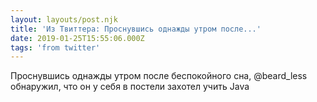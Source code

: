 ```yaml
---
layout: layouts/post.njk
title: 'Из Твиттера: Проснувшись однажды утром после...'
date: 2019-01-25T15:55:06.000Z
tags: 'from twitter'
---
```



Проснувшись однажды утром после беспокойного сна, @beard_less обнаружил, что он у себя в постели захотел учить Java
